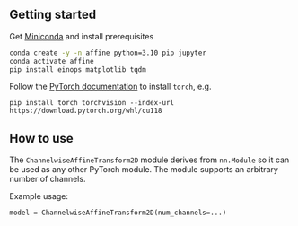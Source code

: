 ## Getting started

Get [Miniconda](https://repo.anaconda.com/miniconda/) and install prerequisites

```sh
conda create -y -n affine python=3.10 pip jupyter
conda activate affine
pip install einops matplotlib tqdm

```
Follow the [PyTorch documentation](https://pytorch.org/get-started/locally/) to install `torch`, e.g. 
```
pip install torch torchvision --index-url https://download.pytorch.org/whl/cu118
```

## How to use
The `ChannelwiseAffineTransform2D` module derives from `nn.Module` so it can be used as any other PyTorch module. The module supports an arbitrary number of channels. 

Example usage:
```
model = ChannelwiseAffineTransform2D(num_channels=...)
```
